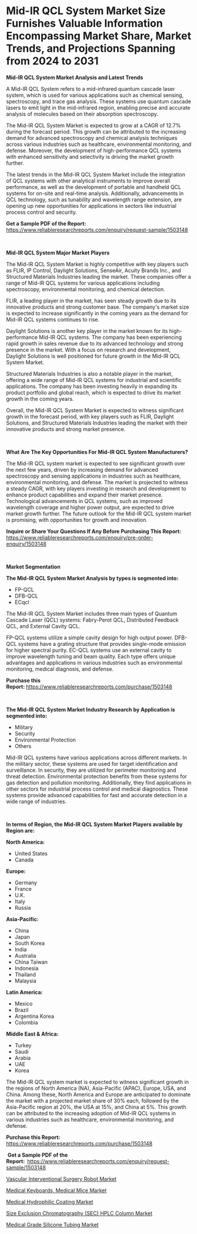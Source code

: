 <p><h1>Mid-IR QCL System Market Size Furnishes Valuable Information Encompassing Market Share, Market Trends, and Projections Spanning from 2024 to 2031</h1></p><p><strong>Mid-IR QCL System Market Analysis and Latest Trends</strong></p>
<p><p>A Mid-IR QCL System refers to a mid-infrared quantum cascade laser system, which is used for various applications such as chemical sensing, spectroscopy, and trace gas analysis. These systems use quantum cascade lasers to emit light in the mid-infrared region, enabling precise and accurate analysis of molecules based on their absorption spectroscopy.</p><p>The Mid-IR QCL System Market is expected to grow at a CAGR of 12.7% during the forecast period. This growth can be attributed to the increasing demand for advanced spectroscopy and chemical analysis techniques across various industries such as healthcare, environmental monitoring, and defense. Moreover, the development of high-performance QCL systems with enhanced sensitivity and selectivity is driving the market growth further.</p><p>The latest trends in the Mid-IR QCL System Market include the integration of QCL systems with other analytical instruments to improve overall performance, as well as the development of portable and handheld QCL systems for on-site and real-time analysis. Additionally, advancements in QCL technology, such as tunability and wavelength range extension, are opening up new opportunities for applications in sectors like industrial process control and security.</p></p>
<p><strong>Get a Sample PDF of the Report:&nbsp;</strong> <a href="https://www.reliableresearchreports.com/enquiry/request-sample/1503148">https://www.reliableresearchreports.com/enquiry/request-sample/1503148</a></p>
<p>&nbsp;</p>
<p><strong>Mid-IR QCL System Major Market Players</strong></p>
<p><p>The Mid-IR QCL System Market is highly competitive with key players such as FLIR, IP Control, Daylight Solutions, SenseAir, Acuity Brands Inc., and Structured Materials Industries leading the market. These companies offer a range of Mid-IR QCL systems for various applications including spectroscopy, environmental monitoring, and chemical detection.</p><p>FLIR, a leading player in the market, has seen steady growth due to its innovative products and strong customer base. The company's market size is expected to increase significantly in the coming years as the demand for Mid-IR QCL systems continues to rise.</p><p>Daylight Solutions is another key player in the market known for its high-performance Mid-IR QCL systems. The company has been experiencing rapid growth in sales revenue due to its advanced technology and strong presence in the market. With a focus on research and development, Daylight Solutions is well positioned for future growth in the Mid-IR QCL System Market.</p><p>Structured Materials Industries is also a notable player in the market, offering a wide range of Mid-IR QCL systems for industrial and scientific applications. The company has been investing heavily in expanding its product portfolio and global reach, which is expected to drive its market growth in the coming years.</p><p>Overall, the Mid-IR QCL System Market is expected to witness significant growth in the forecast period, with key players such as FLIR, Daylight Solutions, and Structured Materials Industries leading the market with their innovative products and strong market presence.</p></p>
<p>&nbsp;</p>
<p><strong>What Are The Key Opportunities For Mid-IR QCL System Manufacturers?</strong></p>
<p><p>The Mid-IR QCL system market is expected to see significant growth over the next few years, driven by increasing demand for advanced spectroscopy and sensing applications in industries such as healthcare, environmental monitoring, and defense. The market is projected to witness a steady CAGR, with key players investing in research and development to enhance product capabilities and expand their market presence. Technological advancements in QCL systems, such as improved wavelength coverage and higher power output, are expected to drive market growth further. The future outlook for the Mid-IR QCL system market is promising, with opportunities for growth and innovation.</p></p>
<p><strong>Inquire or Share Your Questions If Any Before Purchasing This Report:</strong> <a href="https://www.reliableresearchreports.com/enquiry/pre-order-enquiry/1503148">https://www.reliableresearchreports.com/enquiry/pre-order-enquiry/1503148</a></p>
<p>&nbsp;</p>
<p><strong>Market Segmentation</strong></p>
<p><strong>The Mid-IR QCL System Market Analysis by types is segmented into:</strong></p>
<p><ul><li>FP-QCL</li><li>DFB-QCL</li><li>ECqcl</li></ul></p>
<p><p>The Mid-IR QCL System Market includes three main types of Quantum Cascade Laser (QCL) systems: Fabry-Perot QCL, Distributed Feedback QCL, and External Cavity QCL. </p><p>FP-QCL systems utilize a simple cavity design for high output power. DFB-QCL systems have a grating structure that provides single-mode emission for higher spectral purity. EC-QCL systems use an external cavity to improve wavelength tuning and beam quality. Each type offers unique advantages and applications in various industries such as environmental monitoring, medical diagnosis, and defense.</p></p>
<p><strong>Purchase this Report:&nbsp;</strong><a href="https://www.reliableresearchreports.com/purchase/1503148">https://www.reliableresearchreports.com/purchase/1503148</a></p>
<p>&nbsp;</p>
<p><strong>The Mid-IR QCL System Market Industry Research by Application is segmented into:</strong></p>
<p><ul><li>Military</li><li>Security</li><li>Environmental Protection</li><li>Others</li></ul></p>
<p><p>Mid-IR QCL systems have various applications across different markets. In the military sector, these systems are used for target identification and surveillance. In security, they are utilized for perimeter monitoring and threat detection. Environmental protection benefits from these systems for gas detection and pollution monitoring. Additionally, they find applications in other sectors for industrial process control and medical diagnostics. These systems provide advanced capabilities for fast and accurate detection in a wide range of industries.</p></p>
<p>&nbsp;</p>
<p><strong>In terms of Region, the Mid-IR QCL System Market Players available by Region are:</strong></p>
<p>
    <p> <strong> North America: </strong>
        <ul>
            <li>United States</li>
            <li>Canada</li>
        </ul>
        </p> 
    <p> <strong> Europe: </strong>
        <ul>
            <li>Germany</li>
            <li>France</li>
            <li>U.K.</li>
            <li>Italy</li>
            <li>Russia</li>
        </ul>
        </p> 
    <p> <strong> Asia-Pacific: </strong>
        <ul>
            <li>China</li>
            <li>Japan</li>
            <li>South Korea</li>
            <li>India</li>
            <li>Australia</li>
            <li>China Taiwan</li>
            <li>Indonesia</li>
            <li>Thailand</li>
            <li>Malaysia</li>
        </ul>
        </p> 
    <p> <strong> Latin America: </strong>
        <ul>
            <li>Mexico</li>
            <li>Brazil</li>
            <li>Argentina Korea</li>
            <li>Colombia</li>
        </ul>
        </p> 
    <p> <strong> Middle East & Africa: </strong>
        <ul>
            <li>Turkey</li>
            <li>Saudi</li>
            <li>Arabia</li>
            <li>UAE</li>
            <li>Korea</li>
        </ul>
    </p>
    </p>
<p><p>The Mid-IR QCL system market is expected to witness significant growth in the regions of North America (NA), Asia-Pacific (APAC), Europe, USA, and China. Among these, North America and Europe are anticipated to dominate the market with a projected market share of 30% each, followed by the Asia-Pacific region at 20%, the USA at 15%, and China at 5%. This growth can be attributed to the increasing adoption of Mid-IR QCL systems in various industries such as healthcare, environmental monitoring, and defense.</p></p>
<p><strong>Purchase this Report: </strong><a href="https://www.reliableresearchreports.com/purchase/1503148">https://www.reliableresearchreports.com/purchase/1503148</a></p>
<p>&nbsp;<strong>Get a Sample PDF of the Report:&nbsp;&nbsp;</strong><a href="https://www.reliableresearchreports.com/enquiry/request-sample/1503148">https://www.reliableresearchreports.com/enquiry/request-sample/1503148</a></p>
<p><strong></strong></p>
<p><p><a href="https://medium.com/@earlernser/vascular-interventional-surgery-robot-nbsp-market-focuses-on-market-share-size-and-projected-6cd0ca10997b">Vascular Interventional Surgery Robot Market</a></p><p><a href="https://medium.com/@earlernser/medical-keyboards-medical-mice-market-trends-and-market-analysis-forecasted-for-period-2024-2031-34b4bc24e356">Medical Keyboards, Medical Mice Market</a></p><p><a href="https://medium.com/@earlernser/medical-hydrophilic-coating-market-outlook-industry-overview-and-forecast-2024-to-2031-15fa7fbabfa9">Medical Hydrophilic Coating Market</a></p><p><a href="https://medium.com/@earlernser/size-exclusion-chromatography-sec-hplc-column-market-report-reveals-the-latest-trends-and-growth-d4993543fbd1">Size Exclusion Chromatography (SEC) HPLC Column Market</a></p><p><a href="https://medium.com/@earlernser/medical-grade-silicone-tubing-market-size-cagr-trends-2024-2030-256ffca060fc">Medical Grade Silicone Tubing Market</a></p></p>